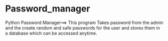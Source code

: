 # Password_manager
Python Password Manager==>
This program Takes password from the admin and the create random and safe passwords for the user 
and stores them in a database which can be accessed anytime.
